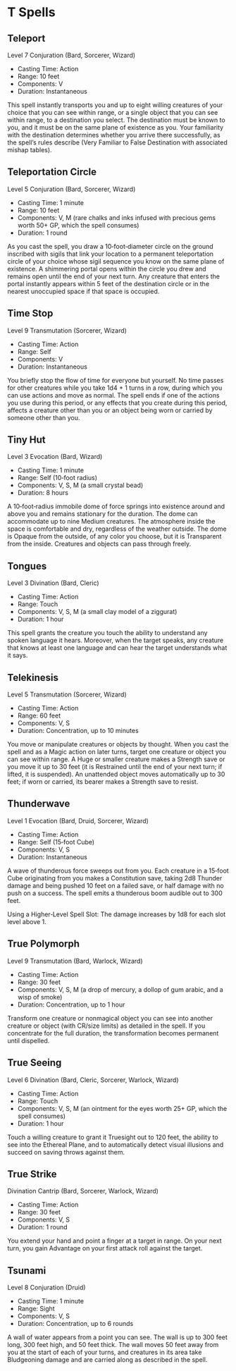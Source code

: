 <!-- Source: docs/srd/SRD_CC_v5.2.1.pdf (T spells) -->

# T Spells

## Teleport
Level 7 Conjuration (Bard, Sorcerer, Wizard)

- Casting Time: Action
- Range: 10 feet
- Components: V
- Duration: Instantaneous

This spell instantly transports you and up to eight willing creatures of your choice that you can see within range, or a single object that you can see within range, to a destination you select. The destination must be known to you, and it must be on the same plane of existence as you. Your familiarity with the destination determines whether you arrive there successfully, as the spell’s rules describe (Very Familiar to False Destination with associated mishap tables).

## Teleportation Circle
Level 5 Conjuration (Bard, Sorcerer, Wizard)

- Casting Time: 1 minute
- Range: 10 feet
- Components: V, M (rare chalks and inks infused with precious gems worth 50+ GP, which the spell consumes)
- Duration: 1 round

As you cast the spell, you draw a 10‑foot‑diameter circle on the ground inscribed with sigils that link your location to a permanent teleportation circle of your choice whose sigil sequence you know on the same plane of existence. A shimmering portal opens within the circle you drew and remains open until the end of your next turn. Any creature that enters the portal instantly appears within 5 feet of the destination circle or in the nearest unoccupied space if that space is occupied.

## Time Stop
Level 9 Transmutation (Sorcerer, Wizard)

- Casting Time: Action
- Range: Self
- Components: V
- Duration: Instantaneous

You briefly stop the flow of time for everyone but yourself. No time passes for other creatures while you take 1d4 + 1 turns in a row, during which you can use actions and move as normal. The spell ends if one of the actions you use during this period, or any effects that you create during this period, affects a creature other than you or an object being worn or carried by someone other than you.

## Tiny Hut
Level 3 Evocation (Bard, Wizard)

- Casting Time: 1 minute
- Range: Self (10‑foot radius)
- Components: V, S, M (a small crystal bead)
- Duration: 8 hours

A 10‑foot‑radius immobile dome of force springs into existence around and above you and remains stationary for the duration. The dome can accommodate up to nine Medium creatures. The atmosphere inside the space is comfortable and dry, regardless of the weather outside. The dome is Opaque from the outside, of any color you choose, but it is Transparent from the inside. Creatures and objects can pass through freely.

## Tongues
Level 3 Divination (Bard, Cleric)

- Casting Time: Action
- Range: Touch
- Components: V, S, M (a small clay model of a ziggurat)
- Duration: 1 hour

This spell grants the creature you touch the ability to understand any spoken language it hears. Moreover, when the target speaks, any creature that knows at least one language and can hear the target understands what it says.

## Telekinesis
Level 5 Transmutation (Sorcerer, Wizard)

- Casting Time: Action
- Range: 60 feet
- Components: V, S
- Duration: Concentration, up to 10 minutes

You move or manipulate creatures or objects by thought. When you cast the spell and as a Magic action on later turns, target one creature or object you can see within range. A Huge or smaller creature makes a Strength save or you move it up to 30 feet (it is Restrained until the end of your next turn; if lifted, it is suspended). An unattended object moves automatically up to 30 feet; if worn or carried, its bearer makes a Strength save to resist.

## Thunderwave
Level 1 Evocation (Bard, Druid, Sorcerer, Wizard)

- Casting Time: Action
- Range: Self (15‑foot Cube)
- Components: V, S
- Duration: Instantaneous

A wave of thunderous force sweeps out from you. Each creature in a 15‑foot Cube originating from you makes a Constitution save, taking 2d8 Thunder damage and being pushed 10 feet on a failed save, or half damage with no push on a success. The spell emits a thunderous boom audible out to 300 feet.

Using a Higher‑Level Spell Slot: The damage increases by 1d8 for each slot level above 1.

## True Polymorph
Level 9 Transmutation (Bard, Warlock, Wizard)

- Casting Time: Action
- Range: 30 feet
- Components: V, S, M (a drop of mercury, a dollop of gum arabic, and a wisp of smoke)
- Duration: Concentration, up to 1 hour

Transform one creature or nonmagical object you can see into another creature or object (with CR/size limits) as detailed in the spell. If you concentrate for the full duration, the transformation becomes permanent until dispelled.

## True Seeing
Level 6 Divination (Bard, Cleric, Sorcerer, Warlock, Wizard)

- Casting Time: Action
- Range: Touch
- Components: V, S, M (an ointment for the eyes worth 25+ GP, which the spell consumes)
- Duration: 1 hour

Touch a willing creature to grant it Truesight out to 120 feet, the ability to see into the Ethereal Plane, and to automatically detect visual illusions and succeed on saving throws against them.

## True Strike
Divination Cantrip (Bard, Sorcerer, Warlock, Wizard)

- Casting Time: Action
- Range: 30 feet
- Components: V, S
- Duration: 1 round

You extend your hand and point a finger at a target in range. On your next turn, you gain Advantage on your first attack roll against the target.

## Tsunami
Level 8 Conjuration (Druid)

- Casting Time: 1 minute
- Range: Sight
- Components: V, S
- Duration: Concentration, up to 6 rounds

A wall of water appears from a point you can see. The wall is up to 300 feet long, 300 feet high, and 50 feet thick. The wall moves 50 feet away from you at the start of each of your turns, and creatures in its area take Bludgeoning damage and are carried along as described in the spell.
